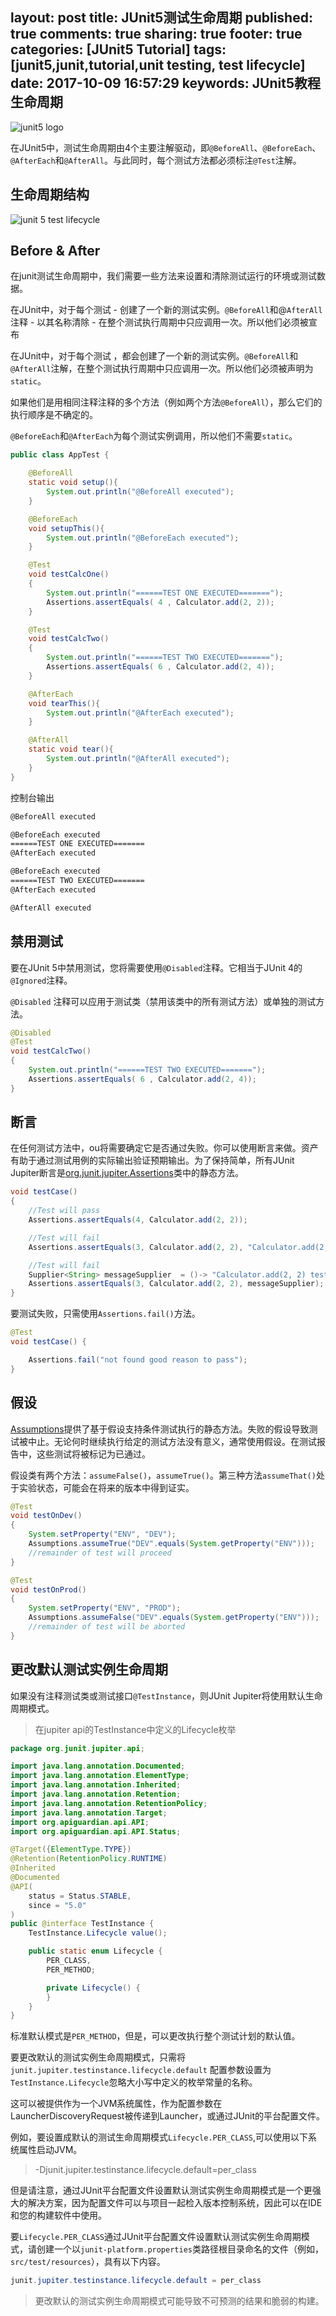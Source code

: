 layout: post
title: JUnit5测试生命周期
published: true
comments: true
sharing: true
footer: true
categories: [JUnit5 Tutorial]
tags: [junit5,junit,tutorial,unit testing, test lifecycle]
date: 2017-10-09 16:57:29
keywords: JUnit5教程 生命周期
---

![junit5 logo](http://junit.org/junit4/images/junit5-banner.png)

在JUnit5中，测试生命周期由4个主要注解驱动，即`@BeforeAll`、`@BeforeEach`、`@AfterEach`和`@AfterAll`。与此同时，每个测试方法都必须标注`@Test`注解。

<!--more-->

## 生命周期结构

![junit 5 test lifecycle](http://junit.org/junit5/docs/current/user-guide/images/extensions_lifecycle.png)

## Before & After

在junit测试生命周期中，我们需要一些方法来设置和清除测试运行的环境或测试数据。

在JUnit中，对于每个测试 - 创建了一个新的测试实例。`@BeforeAll`和@`AfterAll`注释 - 以其名称清除 - 在整个测试执行周期中只应调用一次。所以他们必须被宣布

在JUnit中，对于每个测试 ，都会创建了一个新的测试实例。`@BeforeAll`和`@AfterAll`注解，在整个测试执行周期中只应调用一次。所以他们必须被声明为`static`。

如果他们是用相同注释注释的多个方法（例如两个方法`@BeforeAll`），那么它们的执行顺序是不确定的。

`@BeforeEach`和`@AfterEach`为每个测试实例调用，所以他们不需要`static`。

```java
public class AppTest {

    @BeforeAll
    static void setup(){
        System.out.println("@BeforeAll executed");
    }

    @BeforeEach
    void setupThis(){
        System.out.println("@BeforeEach executed");
    }

    @Test
    void testCalcOne()
    {
        System.out.println("======TEST ONE EXECUTED=======");
        Assertions.assertEquals( 4 , Calculator.add(2, 2));
    }

    @Test
    void testCalcTwo()
    {
        System.out.println("======TEST TWO EXECUTED=======");
        Assertions.assertEquals( 6 , Calculator.add(2, 4));
    }

    @AfterEach
    void tearThis(){
        System.out.println("@AfterEach executed");
    }

    @AfterAll
    static void tear(){
        System.out.println("@AfterAll executed");
    }
}
```

控制台输出

```bash
@BeforeAll executed

@BeforeEach executed
======TEST ONE EXECUTED=======
@AfterEach executed

@BeforeEach executed
======TEST TWO EXECUTED=======
@AfterEach executed

@AfterAll executed
```

## 禁用测试

要在JUnit 5中禁用测试，您将需要使用`@Disabled`注释。它相当于JUnit 4的`@Ignored`注释。

`@Disabled` 注释可以应用于测试类（禁用该类中的所有测试方法）或单独的测试方法。

```java
@Disabled
@Test
void testCalcTwo()
{
    System.out.println("======TEST TWO EXECUTED=======");
    Assertions.assertEquals( 6 , Calculator.add(2, 4));
}
```

## 断言

在任何测试方法中，ou将需要确定它是否通过失败。你可以使用断言来做。资产有助于通过测试用例的实际输出验证预期输出。为了保持简单，所有JUnit Jupiter断言是[org.junit.jupiter.Assertions](http://junit.org/junit5/docs/current/api/org/junit/jupiter/api/Assertions.html)类中的静态方法。

```java
void testCase()
{
    //Test will pass
    Assertions.assertEquals(4, Calculator.add(2, 2));

    //Test will fail
    Assertions.assertEquals(3, Calculator.add(2, 2), "Calculator.add(2, 2) test failed");

    //Test will fail
    Supplier<String> messageSupplier  = ()-> "Calculator.add(2, 2) test failed";
    Assertions.assertEquals(3, Calculator.add(2, 2), messageSupplier);
}
```

要测试失败，只需使用`Assertions.fail()`方法。

```java
@Test
void testCase() {

    Assertions.fail("not found good reason to pass");
}
```

## 假设

[Assumptions](http://junit.org/junit5/docs/current/api/org/junit/jupiter/api/Assumptions.html)提供了基于假设支持条件测试执行的静态方法。失败的假设导致测试被中止。无论何时继续执行给定的测试方法没有意义，通常使用假设。在测试报告中，这些测试将被标记为已通过。

假设类有两个方法：`assumeFalse()`，`assumeTrue()`。第三种方法`assumeThat()`处于实验状态，可能会在将来的版本中得到证实。

```java
@Test
void testOnDev()
{
    System.setProperty("ENV", "DEV");
    Assumptions.assumeTrue("DEV".equals(System.getProperty("ENV")));
    //remainder of test will proceed
}

@Test
void testOnProd()
{
    System.setProperty("ENV", "PROD");
    Assumptions.assumeFalse("DEV".equals(System.getProperty("ENV")));
    //remainder of test will be aborted
}
```

## 更改默认测试实例生命周期

如果没有注释测试类或测试接口`@TestInstance`，则JUnit Jupiter将使用默认生命周期模式。

> 在jupiter api的TestInstance中定义的Lifecycle枚举

```java
package org.junit.jupiter.api;

import java.lang.annotation.Documented;
import java.lang.annotation.ElementType;
import java.lang.annotation.Inherited;
import java.lang.annotation.Retention;
import java.lang.annotation.RetentionPolicy;
import java.lang.annotation.Target;
import org.apiguardian.api.API;
import org.apiguardian.api.API.Status;

@Target({ElementType.TYPE})
@Retention(RetentionPolicy.RUNTIME)
@Inherited
@Documented
@API(
    status = Status.STABLE,
    since = "5.0"
)
public @interface TestInstance {
    TestInstance.Lifecycle value();

    public static enum Lifecycle {
        PER_CLASS,
        PER_METHOD;

        private Lifecycle() {
        }
    }
}
```

标准默认模式是`PER_METHOD`，但是，可以更改执行整个测试计划的默认值。

要更改默认的测试实例生命周期模式，只需将`junit.jupiter.testinstance.lifecycle.default` 配置参数设置为 `TestInstance.Lifecycle`忽略大小写中定义的枚举常量的名称。

这可以被提供作为一个JVM系统属性，作为配置参数在 LauncherDiscoveryRequest被传递到Launcher，或通过JUnit的平台配置文件。

例如，要设置成默认的测试生命周期模式`Lifecycle.PER_CLASS`,可以使用以下系统属性启动JVM。

> -Djunit.jupiter.testinstance.lifecycle.default=per_class

但是请注意，通过JUnit平台配置文件设置默认测试实例生命周期模式是一个更强大的解决方案，因为配置文件可以与项目一起检入版本控制系统，因此可以在IDE和您的构建软件中使用。

要`Lifecycle.PER_CLASS`通过JUnit平台配置文件设置默认测试实例生命周期模式，请创建一个以`junit-platform.properties`类路径根目录命名的文件（例如，`src/test/resources`），具有以下内容。

```java
junit.jupiter.testinstance.lifecycle.default = per_class
```

> 更改默认的测试实例生命周期模式可能导致不可预测的结果和脆弱的构建。
